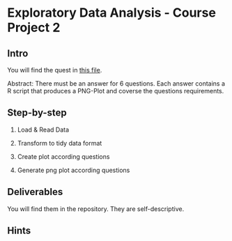 # Exploratory Data Analysis - Course Project 2
## Intro
You will find the quest in <a href="https://github.com/ramon-schildknecht/exploratory-data-analysis-course-project-2/blob/master/Assignment%20Tasks.pdf" target="_blank">this file</a>. 

Abstract: There must be an answer for 6 questions. Each answer contains a R script that produces a PNG-Plot and coverse the questions requirements.

## Step-by-step
1. Load & Read Data

2. Transform to tidy data format

3. Create plot according questions

4. Generate png plot according questions


## Deliverables
You will find them in the repository. They are self-descriptive.

## Hints

